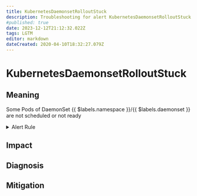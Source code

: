 ```yaml
---
title: KubernetesDaemonsetRolloutStuck
description: Troubleshooting for alert KubernetesDaemonsetRolloutStuck
#published: true
date: 2023-12-12T21:12:32.022Z
tags: LGTM
editor: markdown
dateCreated: 2020-04-10T18:32:27.079Z
---
```


# KubernetesDaemonsetRolloutStuck

## Meaning
[//]: # "Short paragraph that explains what the alert means"
Some Pods of DaemonSet {{ $labels.namespace }}/{{ $labels.daemonset }} are not scheduled or not ready

<details>
  <summary>Alert Rule</summary>

  ```yaml
alert: KubernetesDaemonsetRolloutStuck
expr: kube_daemonset_status_number_ready / kube_daemonset_status_desired_number_scheduled * 100 < 100 or kube_daemonset_status_desired_number_scheduled - kube_daemonset_status_current_number_scheduled > 0
for: 10m
labels:
    severity: warning
annotations:
    summary: Kubernetes DaemonSet rollout stuck ({{ $labels.namespace }}/{{ $labels.daemonset }})
    description: |-
        Some Pods of DaemonSet {{ $labels.namespace }}/{{ $labels.daemonset }} are not scheduled or not ready
          VALUE = {{ $value }}
          LABELS = {{ $labels }}
    runbook: https://github.com/srerun/prometheus-alerts/content/runbooks/KubernetesDaemonsetRolloutStuck

  ```
</details>


## Impact
[//]: # "What could / will happen if the alert is not addressed"



## Diagnosis
[//]: # "Steps to take to identify the cause of the problem"



## Mitigation
[//]: # "The steps necessary to resolve the alert"
